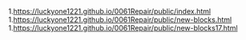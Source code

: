 <!-- https://github.com/luckyone1221/0061Repair -->

1.<https://luckyone1221.github.io/0061Repair/public/index.html>
1.<https://luckyone1221.github.io/0061Repair/public/new-blocks.html>
1.<https://luckyone1221.github.io/0061Repair/public/new-blocks17.html>